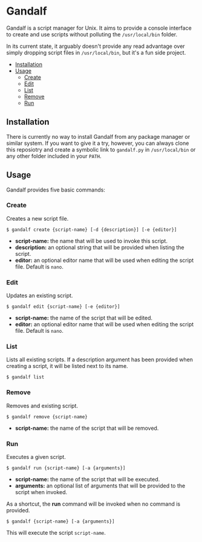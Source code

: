 # Gandalf

Gandalf is a script manager for Unix. It aims to provide a console interface to create and use scripts without polluting the `/usr/local/bin` folder.

In its current state, it arguably doesn't provide any read advantage over simply dropping script files in `/usr/local/bin`, but it's a fun side project.

- [Installation](#installation)
- [Usage](#usage)
  - [Create](#create)
  - [Edit](#edit)
  - [List](#list)
  - [Remove](#remove)
  - [Run](#run)

## Installation

There is currently no way to install Gandalf from any package manager or similar system. If you want to give it a try, however, you can always clone this reposiotry and create a symbolic link to `gandalf.py` in `/usr/local/bin` or any other folder included in your `PATH`.

## Usage

Gandalf provides five basic commands:
### Create
Creates a new script file.
```
$ gandalf create {script-name} [-d {description}] [-e {editor}]
```

- **script-name:** the name that will be used to invoke this script.
- **description:** an optional string that will be provided when listing the script.
- **editor:** an optional editor name that will be used when editing the script file. Default is `nano`.

### Edit
Updates an existing script.
```
$ gandalf edit {script-name} [-e {editor}]
```

- **script-name:** the name of the script that will be edited.
- **editor:** an optional editor name that will be used when editing the script file. Default is `nano`.

### List
Lists all existing scripts. If a description argument has been provided when creating a script, it will be listed next to its name.
```
$ gandalf list
```

### Remove
Removes and existing script.
```
$ gandalf remove {script-name}
```

- **script-name:** the name of the script that will be removed.

### Run
Executes a given script.
```
$ gandalf run {script-name} [-a {arguments}]
```

- **script-name:** the name of the script that will be executed.
- **arguments:** an optional list of arguments that will be provided to the script when invoked.

As a shortcut, the **run** command will be invoked when no command is provided.
```
$ gandalf {script-name} [-a {arguments}]
```
This will execute the script `script-name`.
